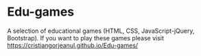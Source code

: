 # Edu-games
A selection of educational games (HTML, CSS, JavaScript-jQuery, Bootstrap). If you want to play these games please visit https://cristiangorjeanul.github.io/Edu-games/
